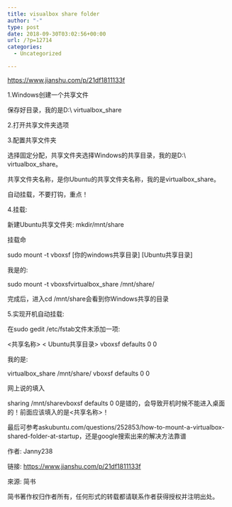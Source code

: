 ```yaml
---
title: visualbox share folder
author: "-"
type: post
date: 2018-09-30T03:02:56+00:00
url: /?p=12714
categories:
  - Uncategorized

---
```

https://www.jianshu.com/p/21df1811133f

1.Windows创建一个共享文件
  
保存好目录，我的是D:\ virtualbox_share

2.打开共享文件夹选项

3.配置共享文件夹

选择固定分配，共享文件夹选择Windows的共享目录，我的是D:\ virtualbox_share。

共享文件夹名称，是你Ubuntu的共享文件夹名称，我的是virtualbox_share。

自动挂载，不要打钩，重点！

4.挂载: 
  
新建Ubuntu共享文件夹: mkdir/mnt/share

挂载命

sudo mount -t vboxsf [你的windows共享目录] [Ubuntu共享目录]

我是的: 

sudo mount -t vboxsfvirtualbox_share /mnt/share/

完成后，进入cd /mnt/share会看到你Windows共享的目录

5.实现开机自动挂载: 
  
在sudo gedit /etc/fstab文件末添加一项: 

<共享名称> < Ubuntu共享目录> vboxsf defaults 0 0

我的是: 

virtualbox_share /mnt/share/ vboxsf defaults 0 0

网上说的填入

sharing /mnt/sharevboxsf defaults 0 0是错的，会导致开机时候不能进入桌面的！前面应该填入的是<共享名称>！

最后可参考askubuntu.com/questions/252853/how-to-mount-a-virtualbox-shared-folder-at-startup，还是google搜索出来的解决方法靠谱

作者: Janny238
  
链接: https://www.jianshu.com/p/21df1811133f
  
來源: 简书
  
简书著作权归作者所有，任何形式的转载都请联系作者获得授权并注明出处。